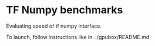 # TF Numpy benchmarks
Evaluating speed of tf numpy interface.

To launch, follow instructions like in ../gpubox/README.md
